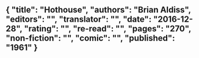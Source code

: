 {
 "title": "Hothouse",
 "authors": "Brian Aldiss",
 "editors": "",
 "translator": "",
 "date": "2016-12-28",
 "rating": "",
 "re-read": "",
 "pages": "270",
 "non-fiction": "",
 "comic": "",
 "published": "1961"
}
---

